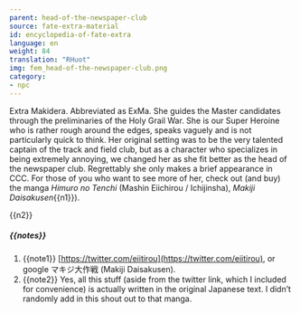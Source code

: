 ```yaml
---
parent: head-of-the-newspaper-club
source: fate-extra-material
id: encyclopedia-of-fate-extra
language: en
weight: 84
translation: "RHuot"
img: fem_head-of-the-newspaper-club.png
category:
- npc
---
```


Extra Makidera. Abbreviated as ExMa.
She guides the Master candidates through the preliminaries of the Holy Grail War. She is our Super Heroine who is rather rough around the edges, speaks vaguely and is not particularly quick to think.
Her original setting was to be the very talented captain of the track and field club, but as a character who specializes in being extremely annoying, we changed her as she fit better as the head of the newspaper club.
Regrettably she only makes a brief appearance in CCC.
For those of you who want to see more of her, check out (and buy) the manga *Himuro no Tenchi* (Mashin Eiichirou / Ichijinsha), *Makiji Daisakusen*{{n1}}).

{{n2}}

##### {{notes}}

1. {{note1}} [https://twitter.com/eiitirou](https://twitter.com/eiitirou), or google マキジ大作戦 (Makiji Daisakusen).
2. {{note2}} Yes, all this stuff (aside from the twitter link, which I included for convenience) is actually written in the original Japanese text. I didn’t randomly add in this shout out to that manga.
